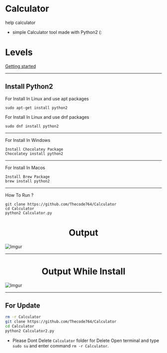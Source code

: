 # Calculator
help calculator
- simple Calculator tool made with Python2 (:
# Levels
[Getting started](#Install-Python2)


---
## Install Python2
For Install In Linux and use apt packages
```
sudo apt-get install python2
```
For Install In Linux and use dnf packages
```
sudo dnf install python2
```
---
For Install In Windows
```
Install Chocolatey Package
Chocolatey install python2
```
---
For Install In Macos
```
Install Brew Package
brew install python2
```
---
How To Run ?
```
git clone https://github.com/Thecode764/Calculator
cd Calculator
python2 Calculator.py
```
<h1 align="center">Output</h1>

![Imgur](https://i.postimg.cc/fMBWjc8w/Screenshot-from-2023-08-06-03-14-35.png?dl=1)

---



<h1 align="center">Output While Install</h1>

![Imgur](https://i.postimg.cc/NsJgqmyg/Screenshot-from-2023-08-06-03-56-44.png?dl=1)

---
## For Update
```zsh
rm -r Calculator
git clone https://github.com/Thecode764/Calculator
cd Calculator
python2 Calculator2.py
```
- Please Dont Delete `Calculator` folder for Delete Open terminal and type `sudo su` and enter command `rm -r Calculator`.
